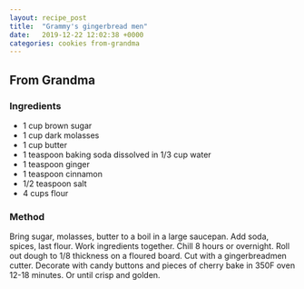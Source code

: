 ```yaml
---
layout: recipe_post
title:  "Grammy's gingerbread men"
date:   2019-12-22 12:02:38 +0000
categories: cookies from-grandma
---
```


## From Grandma
### Ingredients
* 1 cup brown sugar
* 1 cup dark molasses
* 1 cup butter
*  1 teaspoon baking soda dissolved in 1/3 cup water
* 1 teaspoon ginger
* 1 teaspoon cinnamon
* 1/2 teaspoon salt
* 4 cups flour

### Method

Bring sugar, molasses, butter to a boil in a large saucepan. Add soda, spices, last flour. Work ingredients together. Chill 8 hours or overnight. Roll out dough to 1/8 thickness on a floured board. Cut with a gingerbreadmen cutter. Decorate with candy buttons and pieces of cherry bake in 350F oven 12-18 minutes. Or until crisp and golden.
 
